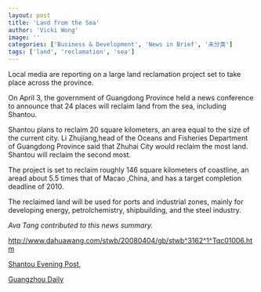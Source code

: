 ```yaml
---
layout: post
title: 'Land from the Sea'
author: 'Vicki Wong'
image: ''
categories: ['Business & Development', 'News in Brief', '未分类']
tags: ['land', 'reclamation', 'sea']
---
```


Local media are reporting on a large land reclamation project set to take place across the province.

On April 3, the government of Guangdong Province held a news conference to announce that 24 places will reclaim land from the sea, including Shantou. 

Shantou plans to reclaim 20 square kilometers, an area equal to the size of the current city. Li Zhujiang,head of the Oceans and Fisheries Department of Guangdong Province said that Zhuhai City would reclaim the most land. Shantou will reclaim the second most.

The project is set to reclaim roughly 146 square kilometers of coastline, an aread about 5.5 times that of Macao ,China, and has a target completion deadline of 2010.

The reclaimed land will be used for ports and industrial zones, mainly for developing energy, petrolchemistry, shipbuilding, and the steel industry.

_Ava Tang contributed to this news summary._

http://www.dahuawang.com/stwb/20080404/gb/stwb^3162^1^Tqc01006.htm

[Shantou Evening Post](http://www.dahuawang.com/localnews/showlocal.asp?no=102062),

[Guangzhou Daily](http://news.dayoo.com/guangdong/news/2008-04/04/content_3352446.htm)